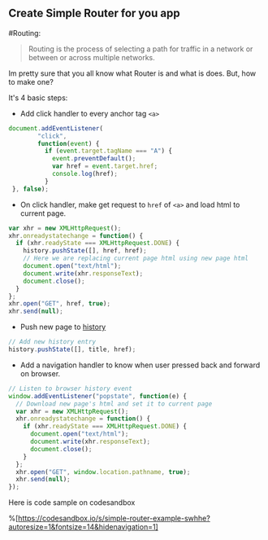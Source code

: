 ## Create Simple Router for you app

#Routing:

> Routing is the process of selecting a path for traffic in a network or between or across multiple networks.

Im pretty sure that you all know what Router is and what is does. But, how to make one?

It's 4 basic steps:

- Add click handler to every anchor tag `<a>`
```javascript
document.addEventListener(
        "click",
        function(event) {
          if (event.target.tagName === "A") {
            event.preventDefault();
            var href = event.target.href;
            console.log(href);
          }
 }, false);
``` 

- On click handler, make get request to `href` of `<a>` and load html to current page.
```javascript
var xhr = new XMLHttpRequest();
xhr.onreadystatechange = function() {
  if (xhr.readyState === XMLHttpRequest.DONE) {
    history.pushState([], href, href);
    // Here we are replacing current page html using new page html
    document.open("text/html");
    document.write(xhr.responseText);
    document.close();
  }
};
xhr.open("GET", href, true);
xhr.send(null);
``` 

- Push new page to [history](https://developer.mozilla.org/en-US/docs/Web/API/Window/history)
```javascript
// Add new history entry
history.pushState([], title, href);
``` 
- Add a navigation handler to know when user pressed back and forward on browser.
```javascript
// Listen to browser history event
window.addEventListener("popstate", function(e) {
  // Download new page's html and set it to current page 
  var xhr = new XMLHttpRequest();
  xhr.onreadystatechange = function() {
    if (xhr.readyState === XMLHttpRequest.DONE) {
      document.open("text/html");
      document.write(xhr.responseText);
      document.close();
    }
  };
  xhr.open("GET", window.location.pathname, true);
  xhr.send(null);
});
``` 


Here is code sample on codesandbox

%[https://codesandbox.io/s/simple-router-example-swhhe?autoresize=1&fontsize=14&hidenavigation=1]
